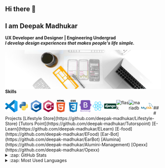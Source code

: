 ## Hi there 👋
## I am Deepak Madhukar
**UX Developer and Designer | Engineering Undergrad**</br>
***I develop design experiences that makes people's life simple.***

<img align="right" alt="GIF" src="https://github.com/deepak-madhukar/deepak-madhukar/blob/main/banners.jpg"/>

#### Skills
<img align="left" alt="Visual Studio Code" width="40" height="40" src="https://raw.githubusercontent.com/github/explore/80688e429a7d4ef2fca1e82350fe8e3517d3494d/topics/visual-studio-code/visual-studio-code.png" />
<img align="left" alt="python" width="40" height="40" src="https://raw.githubusercontent.com/github/explore/80688e429a7d4ef2fca1e82350fe8e3517d3494d/topics/python/python.png" />
<img align="left" src="https://raw.githubusercontent.com/devicons/devicon/master/icons/c/c-original.svg" alt="c" width="40" height="40"/> </a>
<img align="left"src="https://raw.githubusercontent.com/devicons/devicon/master/icons/cplusplus/cplusplus-original.svg" alt="c plus plus" width="40" height="40"/> 
<img align="left" alt="HTML5" width="40" height="40" src="https://raw.githubusercontent.com/github/explore/80688e429a7d4ef2fca1e82350fe8e3517d3494d/topics/html/html.png" />
<img align="left" alt="CSS3" width="40" height="40" src="https://raw.githubusercontent.com/github/explore/80688e429a7d4ef2fca1e82350fe8e3517d3494d/topics/css/css.png" />
<img align="left" src="https://raw.githubusercontent.com/devicons/devicon/master/icons/bootstrap/bootstrap-plain-wordmark.svg" alt="bootstrap" width="40" height="40"/>
<img align="left" alt="React" width="40" height="40" src="https://raw.githubusercontent.com/github/explore/80688e429a7d4ef2fca1e82350fe8e3517d3494d/topics/react/react.png" />
<img align="left" src="https://raw.githubusercontent.com/devicons/devicon/master/icons/django/django-original.svg" alt="django" width="40" height="40"/>
<img align="left" src="https://www.vectorlogo.zone/logos/pocoo_flask/pocoo_flask-icon.svg" alt="flask" width="40" height="40"/>
<img align="left" src="https://www.vectorlogo.zone/logos/mariadb/mariadb-icon.svg" alt="mariadb" width="40" height="40"/>
<img align="left" src="https://raw.githubusercontent.com/devicons/devicon/master/icons/mysql/mysql-original-wordmark.svg" alt="mysql" width="40" height="40"/>

</br>
### Projects
[Lifestyle Store](https://github.com/deepak-madhukar/Lifestyle-Store)
[Tutors Point](https://github.com/deepak-madhukar/Tutorspoint)
[E-Learn](https://github.com/deepak-madhukar/ELearn)
[E-food](https://github.com/deepak-madhukar/EFood)
[Ear-Bot](https://github.com/deepak-madhukar/EarBot)
[Alumina](https://github.com/deepak-madhukar/Alumini-Management)
[Opexx](https://github.com/deepak-madhukar/Opexx)

<details>
  <summary>:zap: GitHub Stats</summary>

  <img align="left" alt="Deepak's GitHub Stats" src="https://github-readme-stats.vercel.app/api?username=deepak-madhukar&show_icons=true&hide_border=true" />

</details>

<details>
  <summary>:zap: Most Used Languages</summary>

<img align="left" alt="Deepak's GitHub Top Languages" src="https://github-readme-stats.vercel.app/api/top-langs/?username=deepak-madhukar" />

</details>


